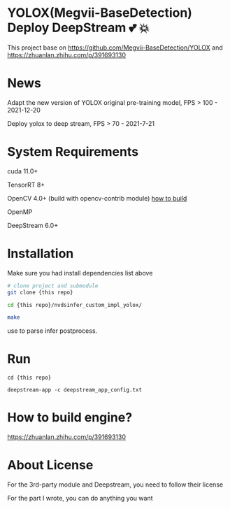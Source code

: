 <!--

 * @Description: YOLOX Deepstream
 * @Author: nanmi
 * @Date: 2021-07-21 16:23:35
 * @LastEditTime: 2021-07-21 16:23:35
 * @LastEditors: nanmi
 * @GitHub:github.com/nanmi
   -->

# YOLOX(Megvii-BaseDetection) Deploy DeepStream :two_hearts: :collision:

This project base on https://github.com/Megvii-BaseDetection/YOLOX  and https://zhuanlan.zhihu.com/p/391693130


# News

Adapt the new version of YOLOX original pre-training model, FPS > 100 - 2021-12-20

Deploy yolox to deep stream, FPS > 70 - 2021-7-21

# System Requirements

cuda 11.0+

TensorRT 8+

OpenCV 4.0+ (build with opencv-contrib module) [how to build](https://gist.github.com/nanmi/c5cc1753ed98d7e3482031fc379a3f3d#%E6%BA%90%E7%A0%81%E7%BC%96%E8%AF%91gpu%E7%89%88opencv)

OpenMP

DeepStream 6.0+

# Installation

Make sure you had install dependencies list above

```bash
# clone project and submodule
git clone {this repo}

cd {this repo}/nvdsinfer_custom_impl_yolox/

make
```

use to parse infer postprocess.

# Run

```shell
cd {this repo}

deepstream-app -c deepstream_app_config.txt
```

# How to build engine?

https://zhuanlan.zhihu.com/p/391693130

# About License

For the 3rd-party module and Deepstream, you need to follow their license

For the part I wrote, you can do anything you want

